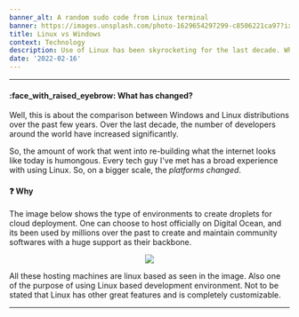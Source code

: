 ```yaml
---
banner_alt: A random sudo code from Linux terminal
banner: https://images.unsplash.com/photo-1629654297299-c8506221ca97?ixlib=rb-1.2.1&ixid=MnwxMjA3fDB8MHxwaG90by1wYWdlfHx8fGVufDB8fHx8&auto=format&fit=crop&w=1974&q=80
title: Linux vs Windows
context: Technology
description: Use of Linux has been skyrocketing for the last decade. What has changed?
date: '2022-02-16'
---
```


---

#### :face_with_raised_eyebrow: What has changed?

Well, this is about the comparison between Windows and Linux distributions over the past few years. Over the last decade, the number of developers around the world have increased significantly.

So, the amount of work that went into re-building what the internet looks like today is humongous. Every tech guy I've met has a broad experience with using Linux. So, on a bigger scale, the _platforms changed_.

#### :question: Why

The image below shows the type of environments to create droplets for cloud deployment. One can choose to host officially on Digital Ocean, and its been used by millions over the past to create and maintain community softwares with a huge support as their backbone.

<center>
    <img src="https://cdn.statically.io/gh/thatsameguyokay/images/main/droplet.png" style={{width: "90%"}}></img>
</center>

All these hosting machines are linux based as seen in the image. Also one of the purpose of using Linux based development environment. Not to be stated that Linux has other great features and is completely customizable.

---

